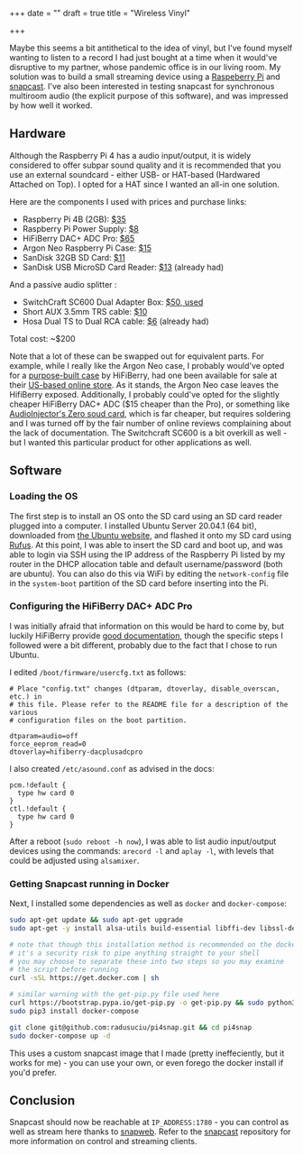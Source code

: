 +++
date = ""
draft = true
title = "Wireless Vinyl"

+++

Maybe this seems a bit antithetical to the idea of vinyl, but I've found myself wanting to listen to a record I had just bought at a time when it would've disruptive to my partner, whose pandemic office is in our living room. My solution was to build a small streaming device using a [Raspeberry Pi][raspi] and [snapcast][snapcast]. I've also been interested in testing snapcast for synchronous multiroom audio (the explicit purpose of this software), and was impressed by how well it worked.

## Hardware

Although the Raspberry Pi 4 has a audio input/output, it is widely considered to offer subpar sound quality and it is recommended that you use an external soundcard - either USB- or HAT-based (Hardwared Attached on Top). I opted for a HAT since I wanted an all-in one solution.

Here are the components I used with prices and purchase links:

- Raspberry Pi 4B (2GB): [$35](https://www.adafruit.com/product/4292)
- Raspberry Pi Power Supply: [$8](https://www.adafruit.com/product/4298)
- HiFiBerry DAC+ ADC Pro: [$65](https://hifiberry.us/product/dac-adc-pro/)
- Argon Neo Raspberry Pi Case: [$15](https://www.amazon.com/gp/product/B07WMG27T7)
- SanDisk 32GB SD Card: [$11](https://www.amazon.com/gp/product/B06XWMQ81P)
- SanDisk USB MicroSD Card Reader: [$13](https://www.amazon.com/gp/product/B07G5JV2B5) (already had)

And a passive audio splitter :
- SwitchCraft SC600 Dual Adapter Box: [$50, used](https://reverb.com/marketplace?query=switchcraft%20sc600)
- Short AUX 3.5mm TRS cable: [$10](https://www.amazon.com/gp/product/B082PQ1G5R)
- Hosa Dual TS to Dual RCA cable: [$6](https://www.amazon.com/gp/product/B000068O16) (already had)

Total cost: ~$200

Note that a lot of these can be swapped out for equivalent parts. For example, while I really like the Argon Neo case, I probably would've opted for a [purpose-built case](https://www.hifiberry.com/shop/cases/steel-case-for-hifiberry-dac-pi-4-2/) by HiFiBerry, had one been available for sale at their [US-based online store](https://hifiberry.us/). As it stands, the Argon Neo case leaves the HifiBerry exposed. Additionally, I probably could've opted for the slightly cheaper HiFiBerry DAC+ ADC ($15 cheaper than the Pro), or something like [AudioInjector's Zero soud card](http://www.audioinjector.net/rpi-zero), which is far cheaper, but requires soldering and I was turned off by the fair number of online reviews complaining about the lack of documentation. The Switchcraft SC600 is a bit overkill as well - but I wanted this particular product for other applications as well.

## Software

### Loading the OS
The first step is to install an OS onto the SD card using an SD card reader plugged into a computer. I installed Ubuntu Server 20.04.1 (64 bit), downloaded from [the Ubuntu website](https://ubuntu.com/download/raspberry-pi), and flashed it onto my SD card using [Rufus](https://rufus.ie/). At this point, I was able to insert the SD card and boot up, and was able to login via SSH using the IP address of the Raspberry Pi listed by my router in the DHCP allocation table and default username/password (both are ubuntu). You can also do this via WiFi by editing the `network-config` file in the `system-boot` partition of the SD card before inserting into the Pi.

### Configuring the HiFiBerry DAC+ ADC Pro

I was initially afraid that information on this would be hard to come by, but luckily HiFiBerry provide [good documentation](https://www.hifiberry.com/docs/software/configuring-linux-3-18-x/), though the specific steps I followed were a bit different, probably due to the fact that I chose to run Ubuntu.

I edited `/boot/firmware/usercfg.txt` as follows:

```
# Place "config.txt" changes (dtparam, dtoverlay, disable_overscan, etc.) in
# this file. Please refer to the README file for a description of the various
# configuration files on the boot partition.

dtparam=audio=off
force_eeprom_read=0
dtoverlay=hifiberry-dacplusadcpro
```

I also created `/etc/asound.conf` as advised in the docs:

```
pcm.!default {
  type hw card 0
}
ctl.!default {
  type hw card 0
}
```

After a reboot (`sudo reboot -h now`), I was able to list audio input/output devices using the commands: `arecord -l` and `aplay -l`, with levels that could be adjusted using `alsamixer`.

### Getting Snapcast running in Docker

Next, I installed some dependencies as well as `docker` and `docker-compose`:

```bash
sudo apt-get update && sudo apt-get upgrade
sudo apt-get -y install alsa-utils build-essential libffi-dev libssl-dev python3-dev git

# note that though this installation method is recommended on the docker docs
# it's a security risk to pipe anything straight to your shell
# you may choose to separate these into two steps so you may examine
# the script before running
curl -sSL https://get.docker.com | sh

# similar warning with the get-pip.py file used here
curl https://bootstrap.pypa.io/get-pip.py -o get-pip.py && sudo python3 get-pip.py && rm get-pip.py
sudo pip3 install docker-compose

git clone git@github.com:radusuciu/pi4snap.git && cd pi4snap
sudo docker-compose up -d
```

This uses a custom snapcast image that I made (pretty ineffeciently, but it works for me) - you can use your own, or even forego the docker install if you'd prefer.


## Conclusion

Snapcast should now be reachable at `IP_ADDRESS:1780` - you can control as well as stream here thanks to [snapweb](https://github.com/badaix/snapweb). Refer to the [snapcast][snapcast] repository for more information on control and streaming clients.


[snapcast]: https://github.com/badaix/snapcast
[raspi]: https://www.raspberrypi.org/